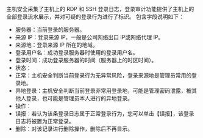 主机安全采集了主机上的 RDP 和 SSH 登录日志，登录审计功能提供了主机上的全部登录流水展示，并对可疑的登录行为进行了标识。
包含字段说明如下：
- 服务器：当前登录的服务器。
- 来源 IP：登录来源 IP，一般是公司网络出口 IP或网络代理 IP。
- 来源地：登录来源 IP 所在的地域。
- 登录用户名：成功登录服务器时使用的登录用户名。
- 登录时间：成功登录服务器的时间（服务器上的时区时间）。
- 状态：
 - 正常：主机安全判断当前登录行为无异常风险，登录来源地是管理员常用的登录地。
 - 异地登录：主机安全判断当前登录非常用登录地，可能是管理密码泄露，被其他人登录，也可能是管理员本人进行的异地登录。
- 操作：
 - 误报：若认为该条登录日志属于正常登录行为，您可以单击【误报】，该登录日志将被置为正常登录。
 - 删除：对该记录进行删除操作，删除后不再显示。
